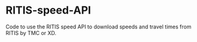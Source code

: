 # RITIS-speed-API
Code to use the RITIS speed API to download speeds and travel times from RITIS by TMC or XD.
